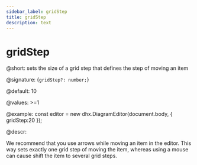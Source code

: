 ```yaml
---
sidebar_label: gridStep
title: gridStep
description: text
---
```


# gridStep

@short: sets the size of a grid step that defines the step of moving an item

@signature: {`gridStep?: number;`}

@default: 10

@values: >=1

@example:
const editor = new dhx.DiagramEditor(document.body, {
    gridStep:20
});

@descr:

We recommend that you use arrows while moving an item in the editor. This way sets exactly one grid step of moving the item, whereas using a mouse can cause shift the item to several grid steps.
